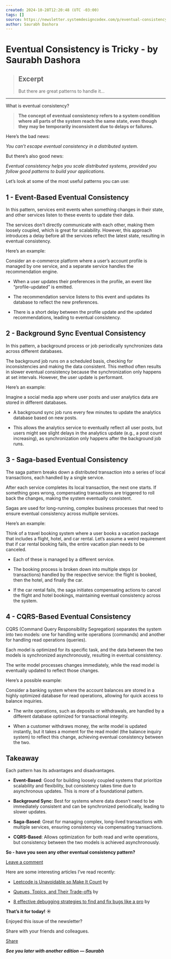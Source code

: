 ```yaml
---
created: 2024-10-28T12:20:48 (UTC -03:00)
tags: []
source: https://newsletter.systemdesigncodex.com/p/eventual-consistency-is-tricky?ref=dailydev
author: Saurabh Dashora
---
```


# Eventual Consistency is Tricky - by Saurabh Dashora

> ## Excerpt
> But there are great patterns to handle it...

---
What is eventual consistency?

> **The concept of eventual consistency refers to a system condition where all parts of the system reach the same state, even though they may be temporarily inconsistent due to delays or failures.**

Here’s the bad news:

_You can’t escape eventual consistency in a distributed system._

But there’s also good news:

_Eventual consistency helps you scale distributed systems, provided you follow good patterns to build your applications._

Let’s look at some of the most useful patterns you can use:

## 1 - Event-Based Eventual Consistency

In this pattern, services emit events when something changes in their state, and other services listen to these events to update their data.

The services don't directly communicate with each other, making them loosely coupled, which is great for scalability. However, this approach introduces a delay before all the services reflect the latest state, resulting in eventual consistency.

Here’s an example:

Consider an e-commerce platform where a user’s account profile is managed by one service, and a separate service handles the recommendation engine.

-   When a user updates their preferences in the profile, an event like “profile-updated” is emitted.
    
-   The recommendation service listens to this event and updates its database to reflect the new preferences.
    
-   There is a short delay between the profile update and the updated recommendations, leading to eventual consistency.
    

## 2 - Background Sync Eventual Consistency

In this pattern, a background process or job periodically synchronizes data across different databases.

The background job runs on a scheduled basis, checking for inconsistencies and making the data consistent. This method often results in slower eventual consistency because the synchronization only happens at set intervals. However, the user update is performant.

Here’s an example:

Imagine a social media app where user posts and user analytics data are stored in different databases.

-   A background sync job runs every few minutes to update the analytics database based on new posts.
    
-   This allows the analytics service to eventually reflect all user posts, but users might see slight delays in the analytics update (e.g., a post count increasing), as synchronization only happens after the background job runs.
    

## 3 - Saga-based Eventual Consistency

The saga pattern breaks down a distributed transaction into a series of local transactions, each handled by a single service.

After each service completes its local transaction, the next one starts. If something goes wrong, compensating transactions are triggered to roll back the changes, making the system eventually consistent.

Sagas are used for long-running, complex business processes that need to ensure eventual consistency across multiple services.

Here’s an example:

Think of a travel booking system where a user books a vacation package that includes a flight, hotel, and car rental. Let’s assume a weird requirement that if car rental booking fails, the entire vacation plan needs to be canceled.

-   Each of these is managed by a different service.
    
-   The booking process is broken down into multiple steps (or transactions) handled by the respective service: the flight is booked, then the hotel, and finally the car.
    
-   If the car rental fails, the saga initiates compensating actions to cancel the flight and hotel bookings, maintaining eventual consistency across the system.
    

## 4 - CQRS-Based Eventual Consistency

CQRS (Command Query Responsibility Segregation) separates the system into two models: one for handling write operations (commands) and another for handling read operations (queries).

Each model is optimized for its specific task, and the data between the two models is synchronized asynchronously, resulting in eventual consistency.

The write model processes changes immediately, while the read model is eventually updated to reflect those changes.

Here’s a possible example:

Consider a banking system where the account balances are stored in a highly optimized database for read operations, allowing for quick access to balance inquiries.

-   The write operations, such as deposits or withdrawals, are handled by a different database optimized for transactional integrity.
    
-   When a customer withdraws money, the write model is updated instantly, but it takes a moment for the read model (the balance inquiry system) to reflect this change, achieving eventual consistency between the two.
    

## Takeaway

Each pattern has its advantages and disadvantages.

-   **Event-Based**: Good for building loosely coupled systems that prioritize scalability and flexibility, but consistency takes time due to asynchronous updates. This is more of a foundational pattern.
    
-   **Background Sync**: Best for systems where data doesn’t need to be immediately consistent and can be synchronized periodically, leading to slower updates.
    
-   **Saga-Based**: Great for managing complex, long-lived transactions with multiple services, ensuring consistency via compensating transactions.
    
-   **CQRS-Based**: Allows optimization for both read and write operations, but consistency between the two models is achieved asynchronously.
    

**So - have you seen any other eventual consistency pattern?**

[Leave a comment](https://newsletter.systemdesigncodex.com/p/eventual-consistency-is-tricky/comments)

Here are some interesting articles I’ve read recently:

-   [Leetcode is Unavoidable so Make It Count](https://open.substack.com/pub/akoskm/p/leetcode-is-unavoidable-so-make-it?r=1m1f9z&utm_campaign=post&utm_medium=web) by
    
-   [Queues, Topics, and Their Trade-offs](https://newsletter.systemdesignclassroom.com/p/queues-topics-and-their-trade-offs?r=1m1f9z&utm_campaign=post&utm_medium=web) by
    
-   [8 effective debugging strategies to find and fix bugs like a pro](https://thetshaped.dev/p/8-effective-debugging-strategies?r=1m1f9z&utm_campaign=post&utm_medium=web) by
    

**That’s it for today! ☀️**

Enjoyed this issue of the newsletter?

Share with your friends and colleagues.

[Share](https://newsletter.systemdesigncodex.com/p/eventual-consistency-is-tricky?utm_source=substack&utm_medium=email&utm_content=share&action=share&token=eyJ1c2VyX2lkIjo4NzQ3Mjg5LCJwb3N0X2lkIjoxNTA0OTk1NDksImlhdCI6MTczMDEyODg0NCwiZXhwIjoxNzMyNzIwODQ0LCJpc3MiOiJwdWItMjE0ODExMSIsInN1YiI6InBvc3QtcmVhY3Rpb24ifQ.3Bb1-4gWejo1u26UzpE9Fke9Tr5fUtwn06b7qmPDWlk)

_**See you later with another edition — Saurabh**_
